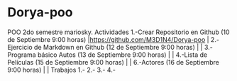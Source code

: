 # Dorya-poo
POO 2do semestre mariosky.
Actividades
1.-Crear Repositorio en Github (10 de Septiembre 9:00 horas) |https://github.com/M3D1N4/Dorya-poo |
2.-Ejercicio de Markdown en Github (12 de Septiembre 9:00 horas) |   |
3.-Programa básico Autos (13 de Septiembre 9:00 horas)   |   |
4.-Lista de Películas (15 de Septiembre 9:00 horas)     |    |
6.-Actores (16 de Septiembre 9:00 horas)   | |
Trabajos
1.-
2.-
3.-
4.-

